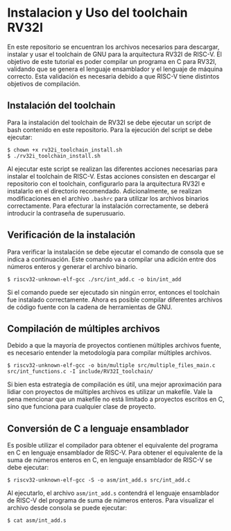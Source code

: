 # Instalacion y Uso del toolchain RV32I

En este repositorio se encuentran los archivos necesarios para descargar, instalar y usar el toolchain de GNU para la arquitectura RV32I de RISC-V. El objetivo de este tutorial es poder compilar un programa en C para RV32I, validando que se genera el lenguaje ensamblador y el lenguaje de máquina correcto. Esta validación es necesaria debido a que RISC-V tiene distintos objetivos de compilación.


## Instalación del toolchain

Para la instalación del toolchain de RV32I se debe ejecutar un script de bash contenido en este repositorio. Para la ejecución del script se debe ejecutar:

~~~~
$ chown +x rv32i_toolchain_install.sh
$ ./rv32i_toolchain_install.sh
~~~~

Al ejecutar este script se realizan las diferentes acciones necesarias para instalar el toolchain de RISC-V. Estas acciones consisten en descargar el repositorio con el toolchain, configurarlo para la arquitectura RV32I e instalarlo en el directorio recomendado. Adicionalmente, se realizan modificaciones en el archivo ```.bashrc``` para utilizar los archivos binarios correctamente. Para efecturar la instalación correctamente, se deberá introducir la contraseña de superusuario.


## Verificación de la instalación

Para verificar la instalación se debe ejecutar el comando de consola que se indica a continuación. Este comando va a compilar una adición entre dos números enteros y generar el archivo binario.

~~~~
$ riscv32-unknown-elf-gcc ./src/int_add.c -o bin/int_add
~~~~

Si el comando puede ser ejecutado sin ningún error, entonces el toolchain fue instalado correctamente. Ahora es posible compilar diferentes archivos de código fuente con la cadena de herramientas de GNU.


## Compilación de múltiples archivos

Debido a que la mayoría de proyectos contienen múltiples archivos fuente, es necesario entender la metodología para compilar múltiples archivos.

~~~~
$ riscv32-unknown-elf-gcc -o bin/multiple src/multiple_files_main.c src/int_functions.c -I include/RV32I_toolchain/
~~~~

Si bien esta estrategia de compilación es útil, una mejor aproximación para lidiar con proyectos de múltiples archivos es utilizar un makefile. Vale la pena mencionar que un makefile no está limitado a proyectos escritos en C, sino que funciona para cualquier clase de proyecto.


## Conversión de C a lenguaje ensamblador

Es posible utilizar el compilador para obtener el equivalente del programa en C en lenguaje ensamblador de RISC-V. Para obtener el equivalente de la suma de números enteros en C, en lenguaje ensamblador de RISC-V se debe ejecutar:

~~~~
$ riscv32-unknown-elf-gcc -S -o asm/int_add.s src/int_add.c
~~~~

Al ejecutarlo, el archivo ```asm/int_add.s``` contendrá el lenguaje ensamblador de RISC-V del programa de suma de números enteros. Para visualizar el archivo desde consola se puede ejecutar:

~~~~
$ cat asm/int_add.s
~~~~

